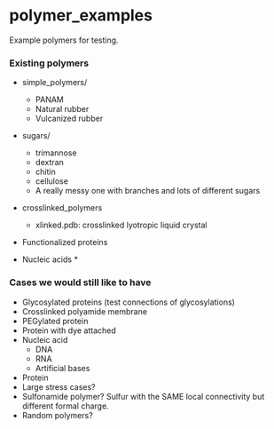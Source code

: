 # polymer_examples
Example polymers for testing.

### Existing polymers
* simple_polymers/
   * PANAM
   * Natural rubber
   * Vulcanized rubber
* sugars/
   * trimannose
   * dextran
   * chitin
   * cellulose
   * A really messy one with branches and lots of different sugars
* crosslinked_polymers
   * xlinked.pdb: crosslinked lyotropic liquid crystal
* Functionalized proteins

* Nucleic acids
   * 
### Cases we would still like to have

  * Glycosylated proteins (test connections of glycosylations)
  * Crosslinked polyamide membrane
  * PEGylated protein
  * Protein with dye attached
  * Nucleic acid
     * DNA
     * RNA
     * Artificial bases
  * Protein
  * Large stress cases?  
  * Sulfonamide polymer?  Sulfur with the SAME local connectivity but different formal charge.
  * Random polymers?
  
  
